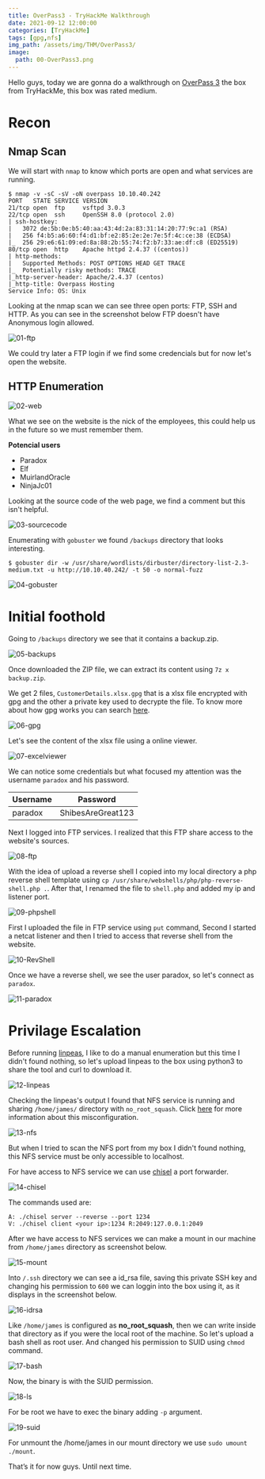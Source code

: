 ```yaml
---
title: OverPass3 - TryHackMe Walkthrough
date: 2021-09-12 12:00:00 
categories: [TryHackMe]
tags: [gpg,nfs]
img_path: /assets/img/THM/OverPass3/
image: 
  path: 00-OverPass3.png
---
```

Hello guys, today we are gonna do a walkthrough on [OverPass 3](https://tryhackme.com/room/overpass3hosting) the box from TryHackMe, this box was rated medium.

# Recon
## Nmap Scan
We will start with `nmap` to know which ports are open and what services are running.
```console
$ nmap -v -sC -sV -oN overpass 10.10.40.242
PORT   STATE SERVICE VERSION
21/tcp open  ftp     vsftpd 3.0.3
22/tcp open  ssh     OpenSSH 8.0 (protocol 2.0)
| ssh-hostkey: 
|   3072 de:5b:0e:b5:40:aa:43:4d:2a:83:31:14:20:77:9c:a1 (RSA)
|   256 f4:b5:a6:60:f4:d1:bf:e2:85:2e:2e:7e:5f:4c:ce:38 (ECDSA)
|_  256 29:e6:61:09:ed:8a:88:2b:55:74:f2:b7:33:ae:df:c8 (ED25519)
80/tcp open  http    Apache httpd 2.4.37 ((centos))
| http-methods: 
|   Supported Methods: POST OPTIONS HEAD GET TRACE
|_  Potentially risky methods: TRACE
|_http-server-header: Apache/2.4.37 (centos)
|_http-title: Overpass Hosting
Service Info: OS: Unix
```

Looking at the nmap scan we can see three open ports: FTP, SSH and HTTP.
As you can see in the screenshot below FTP doesn't have Anonymous login allowed.

![01-ftp](01-ftp.png)

We could try later a FTP login if we find some credencials but for now let's open the website.

## HTTP Enumeration
![02-web](02-web.png)

What we see on the website is the nick of the employees, this could help us in the future so we must remember them.

**Potencial users**
- Paradox
- Elf 
- MuirlandOracle
- NinjaJc01

Looking at the source code of the web page, we find a comment but this isn't helpful.

![03-sourcecode](03-sourcecode.png)

Enumerating with `gobuster` we found `/backups` directory that looks interesting.
```console
$ gobuster dir -w /usr/share/wordlists/dirbuster/directory-list-2.3-medium.txt -u http://10.10.40.242/ -t 50 -o normal-fuzz
```
![04-gobuster](04-gobuster.png)

# Initial foothold
Going to `/backups` directory we see that it contains a backup.zip.

![05-backups](05-backups.png)

Once downloaded the ZIP file, we can extract its content using `7z x backup.zip`.

We get 2 files, `CustomerDetails.xlsx.gpg` that is a xlsx file encrypted with gpg and the other a private key used to decrypte the file. To know more about how gpg works you can search [here](https://www.gnupg.ordg/gph/en/manual.html).

![06-gpg](06-gpg.png)

Let's see the content of the xlsx file using a online viewer.

![07-excelviewer](07-excelviewer.png)

We can notice some credentials but what focused my attention was the username `paradox` and his password.

Username|Password
-|-
paradox | ShibesAreGreat123

Next I logged into FTP services. I realized that this FTP share access to the website's sources.

![08-ftp](08-ftp.png)

With the idea of upload a reverse shell I copied into my local directory a php reverse shell template using `cp /usr/share/webshells/php/php-reverse-shell.php .`. After that, I renamed the file to `shell.php` and added my ip and listener port. 

![09-phpshell](09-phpshell.png)

First I uploaded the file in FTP service using `put` command, Second I started a netcat listener and then I tried to access that reverse shell from the website.

![10-RevShell](10-RevShell.png)

Once we have a reverse shell, we see the user paradox, so let's connect as `paradox`.

![11-paradox](11-paradox.png)

# Privilage Escalation
Before running [linpeas](https://github.com/carlospolop/PEASS-ng/tree/master/linPEAS), I like to do a manual enumeration but this time I didn't found nothing, so let's upload linpeas to the box using python3 to share the tool and curl to download it.

![12-linpeas](12-linpeas.png)

Checking the linpeas's output I found that NFS service is running and sharing `/home/james/` directory with `no_root_squash`. Click [here](https://book.hacktricks.xyz/linux-unix/privilege-escalation/nfs-no_root_squash-misconfiguration-pe) for more information about this misconfiguration.

![13-nfs](13-nfs.png)

But when I tried to scan the NFS port from my box I didn't found nothing, this NFS service must be only accessible to localhost.

For have access to NFS service we can use [chisel](https://github.com/jpillora/chisel/releases) a port forwarder.

![14-chisel](14-chisel.png)

The commands used are:
```
A: ./chisel server --reverse --port 1234 
V: ./chisel client <your ip>:1234 R:2049:127.0.0.1:2049
```

After we have access to NFS services we can make a mount in our machine from `/home/james` directory as screenshot below.

![15-mount](15-mount.png)

Into `/.ssh` directory we can see a id_rsa file, saving this private SSH key and changing his permission to `600` we can loggin into the box using it, as it displays in the screenshot below.

![16-idrsa](16-idrsa.png)

Like `/home/james` is configured as **no_root_squash**, then we can write inside that directory as if you were the local root of the machine. So let's upload a bash shell as root user. And changed his permission to SUID using `chmod` command.

![17-bash](17-bash.png)

Now, the binary is with the SUID permission.

![18-ls](18-ls.png)

For be root we have to exec the binary adding `-p` argument.

![19-suid](19-suid.png)

For unmount the /home/james in our mount directory we use `sudo umount ./mount`.

That’s it for now guys. Until next time.
